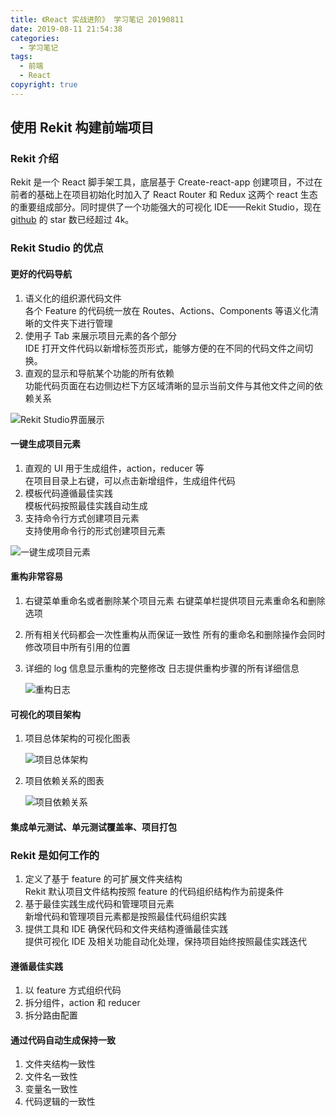 ```yaml
---
title: 《React 实战进阶》 学习笔记 20190811
date: 2019-08-11 21:54:38
categories:
  - 学习笔记
tags:
  - 前端
  - React
copyright: true
---
```


## 使用 Rekit 构建前端项目

### Rekit 介绍

Rekit 是一个 React 脚手架工具，底层基于 Create-react-app 创建项目，不过在前者的基础上在项目初始化时加入了 React Router 和 Redux 这两个 react 生态的重要组成部分。同时提供了一个功能强大的可视化 IDE——Rekit Studio，现在 [github](https://github.com/rekit/rekit) 的 star 数已经超过 4k。<!-- more -->

### Rekit Studio 的优点

#### 更好的代码导航

1. 语义化的组织源代码文件  
   各个 Feature 的代码统一放在 Routes、Actions、Components 等语义化清晰的文件夹下进行管理
2. 使用子 Tab 来展示项目元素的各个部分  
   IDE 打开文件代码以新增标签页形式，能够方便的在不同的代码文件之间切换。
3. 直观的显示和导航某个功能的所有依赖  
   功能代码页面在右边侧边栏下方区域清晰的显示当前文件与其他文件之间的依赖关系

![Rekit Studio界面展示](https://img.yeyanjie.com/blog/201908/11.png)

#### 一键生成项目元素

1. 直观的 UI 用于生成组件，action，reducer 等  
   在项目目录上右键，可以点击新增组件，生成组件代码
2. 模板代码遵循最佳实践  
   模板代码按照最佳实践自动生成
3. 支持命令行方式创建项目元素  
   支持使用命令行的形式创建项目元素

![一键生成项目元素](https://img.yeyanjie.com/blog/201908/12.png)

#### 重构非常容易

1. 右键菜单重命名或者删除某个项目元素
   右键菜单栏提供项目元素重命名和删除选项
2. 所有相关代码都会一次性重构从而保证一致性
   所有的重命名和删除操作会同时修改项目中所有引用的位置
3. 详细的 log 信息显示重构的完整修改
   日志提供重构步骤的所有详细信息

   ![重构日志](https://img.yeyanjie.com/blog/201908/13.png)

#### 可视化的项目架构

1. 项目总体架构的可视化图表

   ![项目总体架构](https://img.yeyanjie.com/blog/201908/14.png)

2. 项目依赖关系的图表

   ![项目依赖关系](https://img.yeyanjie.com/blog/201908/15.png)

#### 集成单元测试、单元测试覆盖率、项目打包

### Rekit 是如何工作的

1. 定义了基于 feature 的可扩展文件夹结构  
   Rekit 默认项目文件结构按照 feature 的代码组织结构作为前提条件
2. 基于最佳实践生成代码和管理项目元素  
   新增代码和管理项目元素都是按照最佳代码组织实践
3. 提供工具和 IDE 确保代码和文件夹结构遵循最佳实践  
   提供可视化 IDE 及相关功能自动化处理，保持项目始终按照最佳实践迭代

#### 遵循最佳实践

1. 以 feature 方式组织代码
2. 拆分组件，action 和 reducer
3. 拆分路由配置

#### 通过代码自动生成保持一致

1. 文件夹结构一致性
2. 文件名一致性
3. 变量名一致性
4. 代码逻辑的一致性
